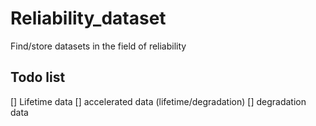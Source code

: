 # Reliability_dataset
Find/store datasets in the field of reliability

## Todo list

[] Lifetime data 
[] accelerated data (lifetime/degradation)
[] degradation data

